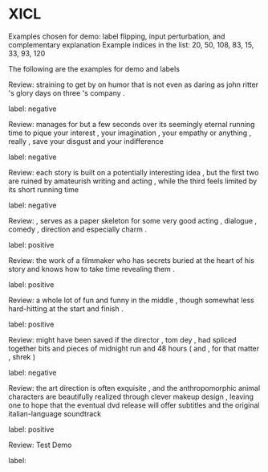 # XICL

Examples chosen for demo: label flipping, input perturbation, and complementary explanation
Example indices in the list: 20, 50, 108, 83, 15, 33, 93, 120

The following are the examples for demo and labels

Review: straining to get by on humor that is not even as daring as john ritter 's glory days on three 's company . 

label: negative

Review: manages for but a few seconds over its seemingly eternal running time to pique your interest , your imagination , your empathy or anything , really , save your disgust and your indifference 

label: negative

Review: each story is built on a potentially interesting idea , but the first two are ruined by amateurish writing and acting , while the third feels limited by its short running time 

label: negative

Review: , serves as a paper skeleton for some very good acting , dialogue , comedy , direction and especially charm . 

label: positive

Review: the work of a filmmaker who has secrets buried at the heart of his story and knows how to take time revealing them . 

label: positive

Review: a whole lot of fun and funny in the middle , though somewhat less hard-hitting at the start and finish . 

label: positive

Review: might have been saved if the director , tom dey , had spliced together bits and pieces of midnight run and 48 hours ( and , for that matter , shrek ) 

label: negative

Review: the art direction is often exquisite , and the anthropomorphic animal characters are beautifully realized through clever makeup design , leaving one to hope that the eventual dvd release will offer subtitles and the original italian-language soundtrack 

label: positive

Review: Test Demo

label:


